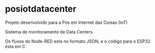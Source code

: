 # posiotdatacenter

Projeto desenvolvido para a Pós em Internet das Coisas (IoT) 

Sistema de monitoramento de Data Centers

Os fluxos do Node-RED esta no formato JSON, e o código para o ESP32 esta em C
